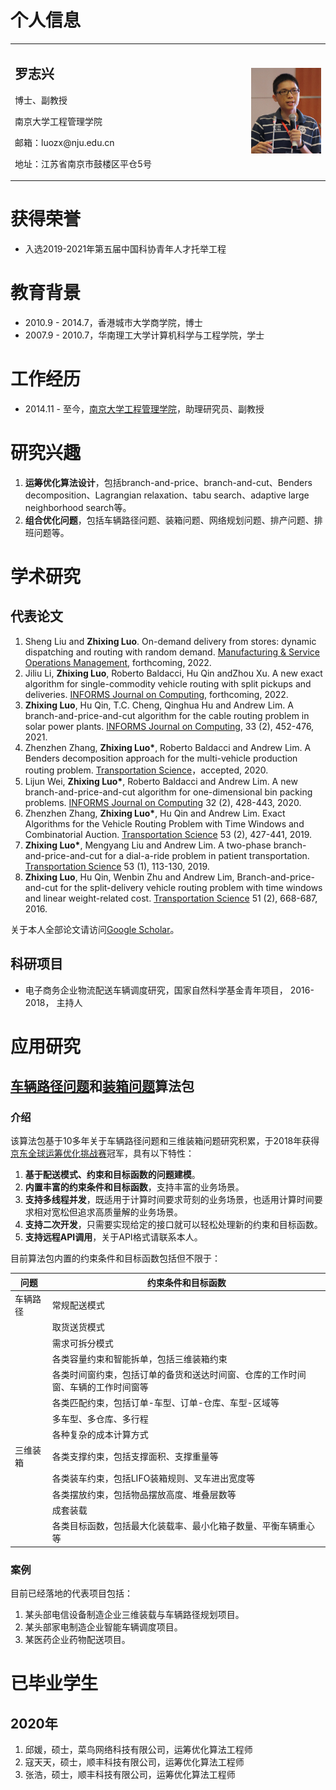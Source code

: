 # 个人信息
<table border="0">
  <tr>
    <td width="75%">
      <h2>罗志兴</h2>
      <p>博士、副教授</p>
      <p>南京大学工程管理学院</p>
      <p>邮箱：luozx@nju.edu.cn</p>
      <p>地址：江苏省南京市鼓楼区平仓5号</p>
    </td>
    <td width="25%">
      <img src="/image/罗志兴照片.png" width="100%">     
    </td>
  </tr>
</table>

# 获得荣誉

- 入选2019-2021年第五届中国科协青年人才托举工程

# 教育背景
- 2010.9 - 2014.7，香港城市大学商学院，博士
- 2007.9 - 2010.7，华南理工大学计算机科学与工程学院，学士

# 工作经历
- 2014.11 - 至今，[南京大学工程管理学院](https://sme.nju.edu.cn)，助理研究员、副教授


# 研究兴趣

1. **运筹优化算法设计**，包括branch-and-price、branch-and-cut、Benders decomposition、Lagrangian relaxation、tabu search、adaptive large neighborhood search等。
2. **组合优化问题**，包括车辆路径问题、装箱问题、网络规划问题、排产问题、排班问题等。

# 学术研究

## 代表论文

1. Sheng Liu and **Zhixing Luo**. On-demand delivery from stores: dynamic dispatching and routing with random demand. [Manufacturing & Service Operations Management](https://pubsonline.informs.org/doi/abs/10.1287/msom.2022.1171), forthcoming, 2022.
2. Jiliu Li, **Zhixing Luo**, Roberto Baldacci, Hu Qin andZhou Xu. A new exact algorithm for single-commodity vehicle routing with split pickups and deliveries. [INFORMS Journal on Computing](https://pubsonline.informs.org/doi/abs/10.1287/ijoc.2022.1249), forthcoming, 2022.
3. **Zhixing Luo**, Hu Qin, T.C. Cheng, Qinghua Hu and Andrew Lim. A branch-and-price-and-cut algorithm for the cable routing problem in solar power plants. [INFORMS Journal on Computing](https://pubsonline.informs.org/doi/abs/10.1287/ijoc.2020.0981), 33 (2), 452-476, 2021.
4. Zhenzhen Zhang, **Zhixing Luo\***, Roberto Baldacci and Andrew Lim. A Benders decomposition approach for the multi-vehicle production routing problem. [Transportation Science]()，accepted, 2020.
5. Lijun Wei, **Zhixing Luo\***, Roberto Baldacci and Andrew Lim. A new branch-and-price-and-cut algorithm for one-dimensional bin packing problems. [INFORMS Journal on Computing](https://pubsonline.informs.org/doi/abs/10.1287/ijoc.2018.0867) 32 (2), 428-443, 2020.
6. Zhenzhen Zhang, **Zhixing Luo\***, Hu Qin and Andrew Lim. Exact Algorithms for the Vehicle Routing Problem with Time Windows and Combinatorial Auction. [Transportation Science](https://pubsonline.informs.org/doi/abs/10.1287/trsc.2018.0835) 53 (2), 427-441, 2019.
7. **Zhixing Luo\***,  Mengyang Liu and Andrew Lim. A two-phase branch-and-price-and-cut for a dial-a-ride problem in patient transportation. [Transportation Science](https://pubsonline.informs.org/doi/abs/10.1287/trsc.2017.0772) 53 (1), 113-130, 2019.
8. **Zhixing Luo**, Hu Qin, Wenbin Zhu and Andrew Lim, Branch-and-price-and-cut for the split-delivery vehicle routing problem with time windows and linear weight-related cost. [Transportation Science](https://pubsonline.informs.org/doi/abs/10.1287/trsc.2015.0666) 51 (2), 668-687, 2016.

关于本人全部论文请访问[Google Scholar](https://scholar.google.com.hk/citations?user=7t1AjR8AAAAJ&hl=en)。

## 科研项目

- 电子商务企业物流配送车辆调度研究，国家自然科学基金青年项目， 2016-2018， 主持人

# 应用研究

## [车辆路径问题](https://wiki.mbalib.com/wiki/%E8%BD%A6%E8%BE%86%E8%B7%AF%E5%BE%84%E9%97%AE%E9%A2%98)和[装箱问题](https://baike.baidu.com/item/%E8%A3%85%E7%AE%B1%E9%97%AE%E9%A2%98)算法包

### 介绍

该算法包基于10多年关于车辆路径问题和三维装箱问题研究积累，于2018年获得[京东全球运筹优化挑战赛](https://jdata.jd.com/html/detail.html?tab=myteam&id=5)冠军，具有以下特性：
1. **基于配送模式、约束和目标函数的问题建模**。
2. **内置丰富的约束条件和目标函数**，支持丰富的业务场景。
3. **支持多线程并发**，既适用于计算时间要求苛刻的业务场景，也适用计算时间要求相对宽松但追求高质量解的业务场景。
4. **支持二次开发**，只需要实现给定的接口就可以轻松处理新的约束和目标函数。
5. **支持远程API调用**，关于API格式请联系本人。

目前算法包内置的约束条件和目标函数包括但不限于：

  | 问题 | 约束条件和目标函数 |
  | --- | --- |
  | 车辆路径 | 常规配送模式 |
  |  | 取货送货模式 |
  |  | 需求可拆分模式 |
  |  | 各类容量约束和智能拆单，包括三维装箱约束 |
  |  | 各类时间窗约束，包括订单的备货和送达时间窗、仓库的工作时间窗、车辆的工作时间窗等 |
  |  | 各类匹配约束，包括订单-车型、订单-仓库、车型-区域等 |
  |  | 多车型、多仓库、多行程 | 
  |  | 各种复杂的成本计算方式 |
  | 三维装箱 | 各类支撑约束，包括支撑面积、支撑重量等 |
  |  | 各类装车约束，包括LIFO装箱规则、叉车进出宽度等 |
  |  | 各类摆放约束，包括物品摆放高度、堆叠层数等 |
  |  | 成套装载 |
  |  | 各类目标函数，包括最大化装载率、最小化箱子数量、平衡车辆重心等 |

### 案例

目前已经落地的代表项目包括：
1. 某头部电信设备制造企业三维装载与车辆路径规划项目。
2. 某头部家电制造企业智能车辆调度项目。
3. 某医药企业药物配送项目。

# 已毕业学生

## 2020年

1. 邱媛，硕士，菜鸟网络科技有限公司，运筹优化算法工程师
2. 寇天天，硕士，顺丰科技有限公司，运筹优化算法工程师
3. 张浩，硕士，顺丰科技有限公司，运筹优化算法工程师
